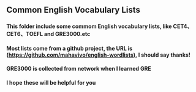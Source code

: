 ## Common English Vocabulary Lists
#### This folder include some commom English vocabulary lists, like CET4、CET6、TOEFL and GRE3000.etc
#### Most lists come from a github project, the URL is (https://github.com/mahavivo/english-wordlists), I should say thanks!
#### GRE3000 is collected from network when I learned GRE
#### I hope these will be helpful for you
